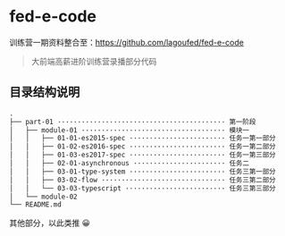 # fed-e-code

训练营一期资料整合至：https://github.com/lagoufed/fed-e-code

> 大前端高薪进阶训练营录播部分代码

## 目录结构说明

```diff
.
├── part-01 ·········································· 第一阶段
│   ├── module-01 ···································· 模块一
│   │   ├── 01-01-es2015-spec ························ 任务一第一部分
│   │   ├── 01-02-es2016-spec ························ 任务一第二部分
│   │   ├── 01-03-es2017-spec ························ 任务一第三部分
│   │   ├── 02-01-asynchronous ······················· 任务二
│   │   ├── 03-01-type-system ························ 任务三第一部分
│   │   ├── 03-02-flow ······························· 任务三第二部分
│   │   └── 03-03-typescript ························· 任务三第三部分
│   └── module-02
└── README.md
```

其他部分，以此类推 😀
